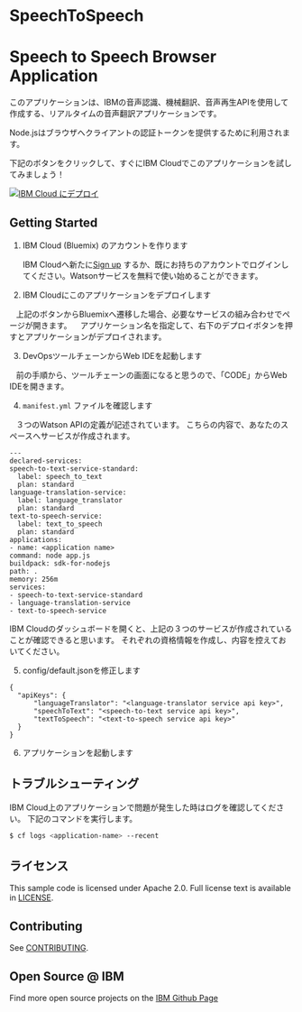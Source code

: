 # SpeechToSpeech
# Speech to Speech Browser Application

  このアプリケーションは、IBMの音声認識、機械翻訳、音声再生APIを使用して作成する、リアルタイムの音声翻訳アプリケーションです。
  
Node.jsはブラウザへクライアントの認証トークンを提供するために利用されます。

下記のボタンをクリックして、すぐにIBM Cloudでこのアプリケーションを試してみましょう！

[![IBM Cloud にデプロイ](https://cloud.ibm.com/devops/setup/deploy/button.png)](https://bluemix.net/deploy?repository=https://github.com/TakumiHongo/SpeechToSpeech)

## Getting Started

1. IBM Cloud (Bluemix) のアカウントを作ります

    IBM Cloudへ新たに[Sign up][sign_up] するか、既にお持ちのアカウントでログインしてください。Watsonサービスを無料で使い始めることができます。
    
2. IBM Cloudにこのアプリケーションをデプロイします

    上記のボタンからBluemixへ遷移した場合、必要なサービスの組み合わせでページが開きます。
    アプリケーション名を指定して、右下のデプロイボタンを押すとアプリケーションがデプロイされます。

3. DevOpsツールチェーンからWeb IDEを起動します

    前の手順から、ツールチェーンの画面になると思うので、「CODE」からWeb IDEを開きます。

4. `manifest.yml` ファイルを確認します

    ３つのWatson APIの定義が記述されています。
    こちらの内容で、あなたのスペースへサービスが作成されます。

  ```none
---
declared-services:
  speech-to-text-service-standard:
    label: speech_to_text
    plan: standard
  language-translation-service:
    label: language_translator
    plan: standard
  text-to-speech-service:
    label: text_to_speech
    plan: standard	
applications:
- name: <application name>
  command: node app.js
  buildpack: sdk-for-nodejs
  path: .
  memory: 256m
  services:
  - speech-to-text-service-standard
  - language-translation-service
  - text-to-speech-service
  ```

IBM Cloudのダッシュボードを開くと、上記の３つのサービスが作成されていることが確認できると思います。
それぞれの資格情報を作成し、内容を控えておいてください。

5. config/default.jsonを修正します
  ```
  {
    "apiKeys": {
        "languageTranslator": "<language-translator service api key>",
        "speechToText": "<speech-to-text service api key>",
        "textToSpeech": "<text-to-speech service api key>"
    }
}
  ```


6. アプリケーションを起動します



## トラブルシューティング

IBM Cloud上のアプリケーションで問題が発生した時はログを確認してください。
下記のコマンドを実行します。

  ```sh
  $ cf logs <application-name> --recent
  ```

## ライセンス

  This sample code is licensed under Apache 2.0. Full license text is available in [LICENSE](LICENSE).

## Contributing

  See [CONTRIBUTING](CONTRIBUTING.md).

## Open Source @ IBM
  Find more open source projects on the [IBM Github Page](http://ibm.github.io/)

[cloud_foundry]: https://github.com/cloudfoundry/cli
[getting_started]: http://www.ibm.com/smarterplanet/us/en/ibmwatson/developercloud/doc/getting_started/
[sign_up]: https://apps.admin.ibmcloud.com/manage/trial/bluemix.html?cm_mmc=WatsonDeveloperCloud-_-LandingSiteGetStarted-_-x-_-CreateAnAccountOnBluemixCLI
